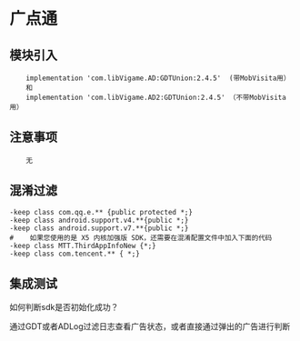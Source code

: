 # 广点通

## 模块引入

```text
    implementation 'com.libVigame.AD:GDTUnion:2.4.5'  (带MobVisita用）
    和
    implementation 'com.libVigame.AD2:GDTUnion:2.4.5' （不带MobVisita用）
```

## 注意事项

```text
    无
```

## 混淆过滤

```text
-keep class com.qq.e.** {public protected *;}
-keep class android.support.v4.**{public *;}
-keep class android.support.v7.**{public *;}
#    如果您使用的是 X5 内核加强版 SDK，还需要在混淆配置文件中加入下面的代码
-keep class MTT.ThirdAppInfoNew {*;}
-keep class com.tencent.** { *;}
```

## 集成测试

如何判断sdk是否初始化成功？

通过GDT或者ADLog过滤日志查看广告状态，或者直接通过弹出的广告进行判断

